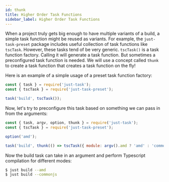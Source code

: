 ```yaml
---
id: thunk
title: Higher Order Task Functions
sidebar_label: Higher Order Task Functions
---
```


When a project truly gets big enough to have multiple variants of a build, a simple task function might be reused as variants. For example, the `just-task-preset` package includes useful collection of task functions like `tscTask`. However, these tasks tend of be very generic. `tscTask()` is a task function factory. Calling it will generate a task function. But sometimes a preconfigured task function is needed. We will use a concept called `thunk` to create a task function that creates a task function on the fly!

Here is an example of a simple usage of a preset task function factory:

```js
const { task } = require('just-task');
const { tscTask } = require('just-task-preset');

task('build', tscTask());
```

Now, let's try to preconfigure this task based on something we can pass in from the arguments:

```js
const { task, argv, option, thunk } = require('just-task');
const { tscTask } = require('just-task-preset');

option('amd');

task('build', thunk(() => tscTask({ module: argv().amd ? 'amd' : 'commonjs' })));
```

Now the build task can take in an argument and perform Typescript compilation for different modes:

```sh
$ just build --amd
$ just build --commonjs
```
